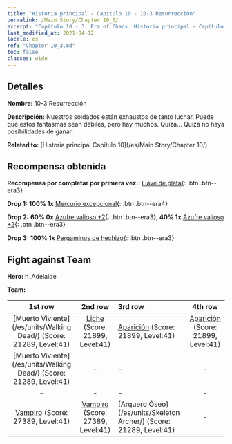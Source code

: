 ```yaml
---
title: "Historia principal - Capítulo 10 - 10-3 Resurrección"
permalink: /Main Story/Chapter 10_3/
excerpt: "Capítulo 10 - 3. Era of Chaos  Historia principal - Capítulo 10_3. 10-3 Resurrección"
last_modified_at: 2021-04-12
locale: es
ref: "Chapter 10_3.md"
toc: false
classes: wide
---
```


## Detalles

 **Nombre:** 10-3 Resurrección

 **Descripción:** Nuestros soldados están exhaustos de tanto luchar. Puede que estos fantasmas sean débiles, pero hay muchos. Quizá... Quizá no haya posibilidades de ganar.

 **Related to:** [Historia principal Capítulo 10](/es/Main Story/Chapter 10/)

## Recompensa obtenida

 **Recompensa por completar por primera vez::** [Llave de plata](/es/Items/con_693/){: .btn .btn--era3}

 **Drop 1:** **100% 1x** [Mercurio excepcional](/es/Items/mat_35/){: .btn .btn--era4}

 **Drop 2:** **60% 0x** [Azufre valioso +2](/es/Items/mat_29/){: .btn .btn--era3}, **40% 1x** [Azufre valioso +2](/es/Items/mat_29/){: .btn .btn--era3}

 **Drop 3:** **100% 1x** [Pergaminos de hechizo](/es/Items/con_694/){: .btn .btn--era3}


## Fight against Team
 **Hero:** h_Adelaide

 **Team:**


  | 1st row | 2nd row | 3rd row | 4th row |
  |:----:|:----:|:----|:----:|
  | [Muerto Viviente](/es/units/Walking Dead/) (Score: 21289, Level:41)  | [Liche](/es/units/Lich/) (Score: 21899, Level:41)  | [Aparición](/es/units/Wight/) (Score: 21899, Level:41)  | [Aparición](/es/units/Wight/) (Score: 21899, Level:41)  |
  | [Muerto Viviente](/es/units/Walking Dead/) (Score: 21289, Level:41)  | - | - | - |
  | - | - | - | - |
  | [Vampiro](/es/units/Vampire/) (Score: 27389, Level:41)  | [Vampiro](/es/units/Vampire/) (Score: 27389, Level:41)  | [Arquero Óseo](/es/units/Skeleton Archer/) (Score: 21289, Level:41)  | - |


